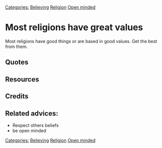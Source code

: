 [Categories:](../Categories/index.md) [Believing](../Categories/Believing.md) [Religion](../Categories/Religion.md) [Open minded](../Categories/Open%20minded.md)
# Most religions have great values

Most religions have good things or are based in good values. Get the best from them.

## Quotes

## Resources

## Credits

## Related advices:

- Respect others beliefs
- be open minded

[Categories:](../Categories/index.md) [Believing](../Categories/Believing.md) [Religion](../Categories/Religion.md) [Open minded](../Categories/Open%20minded.md)